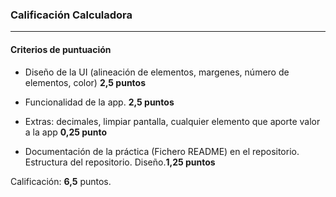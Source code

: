 ### Calificación Calculadora
---

#### Criterios de puntuación
* Diseño de la UI (alineación de elementos, margenes, número de elementos, color) **2,5 puntos**

* Funcionalidad de la app. **2,5 puntos**

* Extras: decimales, limpiar pantalla, cualquier elemento que aporte valor a la app **0,25 punto**

* Documentación de la práctica (Fichero README) en el repositorio. Estructura del repositorio. Diseño.**1,25 puntos**


Calificación: **6,5** puntos.
